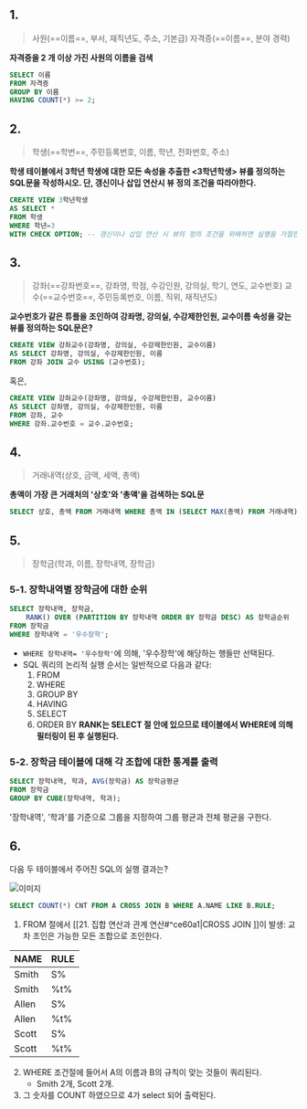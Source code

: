 
## 1.
> 사원(==이름==, 부서, 재직년도, 주소, 기본급)
> 자격증(==이름==, 분야 경력)

**자격증을 2 개 이상 가진 사원의 이름을 검색**
``` SQL
SELECT 이름
FROM 자격증
GROUP BY 이름
HAVING COUNT(*) >= 2;
```
## 2.
> 학생(==학번==, 주민등록번호, 이름, 학년, 전화번호, 주소)

**학생 테이블에서 3학년 학생에 대한 모든 속성을 추출한 <3학년학생> 뷰를 정의하는 SQL문을 작성하시오. 단, 갱신이나 삽입 연산시 뷰 정의 조건을 따라야한다.**
```SQL
CREATE VIEW 3학년학생
AS SELECT *
FROM 학생
WHERE 학년=3
WITH CHECK OPTION; -- 갱신이나 삽입 연산 시 뷰의 정의 조건을 위배하면 실행을 거절한다.
```
## 3.
> 강좌(==강좌번호==, 강좌명, 학점, 수강인원, 강의실, 학기, 연도, 교수번호)
> 교수(==교수번호==, 주민등록번호, 이름, 직위, 재직년도)

**교수번호가 같은 튜플을 조인하여 강좌명, 강의실, 수강제한인원, 교수이름 속성을 갖는 뷰를 정의하는 SQL문은?**
```SQL
CREATE VIEW 강좌교수(강좌명, 강의실, 수강제한인원, 교수이름)
AS SELECT 강좌명, 강의실, 수강제한인원, 이름
FROM 강좌 JOIN 교수 USING (교수번호);
```
혹은, 
```SQL
CREATE VIEW 강좌교수(강좌명, 강의실, 수강제한인원, 교수이름)
AS SELECT 강좌명, 강의실, 수강제한인원, 이름
FROM 강좌, 교수
WHERE 강좌.교수번호 = 교수.교수번호;
```
## 4.
> 거래내역(상호, 금액, 세액, 총액)

**총액이 가장 큰 거래처의 '상호'와 '총액'을 검색하는 SQL문**
```SQL
SELECT 상호, 총액 FROM 거래내역 WHERE 총액 IN (SELECT MAX(총액) FROM 거래내역);
```
## 5.
> 장학금(학과, 이름, 장학내역, 장학금)
### 5-1. 장학내역별 장학금에 대한 순위
```SQL
SELECT 장학내역, 장학금,
	RANK() OVER (PARTITION BY 장학내역 ORDER BY 장학금 DESC) AS 장학금순위
FROM 장학금
WHERE 장학내역 = '우수장학';
```
- `WHERE 장학내역= '우수장학'`에 의해, '우수장학'에 해당하는 행들만 선택된다. 
- SQL 쿼리의 논리적 실행 순서는 일반적으로 다음과 같다:
	1. FROM
	2. WHERE
	3. GROUP BY
	4. HAVING
	5. SELECT
	6. ORDER BY
	**RANK는 SELECT 절 안에 있으므로 테이블에서 WHERE에 의해 필터링이 된 후 실행된다.**
### 5-2. 장학금 테이블에 대해 각 조합에 대한 통계를 출력
```SQL
SELECT 장학내역, 학과, AVG(장학금) AS 장학금평균
FROM 장학금
GROUP BY CUBE(장학내역, 학과);
```
'장학내역', '학과'를 기준으로 그룹을 지정하여 그룹 평균과 전체 평균을 구한다.
## 6.
다음 두 테이블에서 주어진 SQL의 실행 결과는?

![이미지](https://onedrive.live.com/embed?resid=C4F97B3B64AE3E7A%218025&authkey=%21ANubbenP4iXLXV0&width=293&height=226)

```SQL
SELECT COUNT(*) CNT FROM A CROSS JOIN B WHERE A.NAME LIKE B.RULE;
```
1. FROM 절에서 [[21. 집합 연산과 관계 연산#^ce60a1|CROSS JOIN ]]이 발생: 교차 조인은 가능한 모든 조합으로 조인한다.

| NAME  | RULE |
| ----- | ---- |
| Smith | S%   |
| Smith | %t%  |
| Allen | S%   |
| Allen | %t%  |
| Scott | S%   |
| Scott | %t%  |
2. WHERE 조건절에 들어서 A의 이름과 B의 규칙이 맞는 것들이 쿼리된다.
	- Smith 2개, Scott 2개.
3. 그 숫자를 COUNT 하였으므로 4가 select 되어 출력된다.